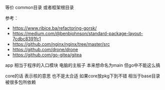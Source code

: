 等价 common目录   或者框架根目录

参考： 
- https://www.ribice.ba/refactoring-gorsk/
- https://medium.com/@benbjohnson/standard-package-layout-7cdbc8391fc1
- https://github.com/nginx/nginx/tree/master/src
- https://github.com/drone/drone
- https://github.com/go-gitea/gitea

app 相当于程序的入口模块  电脑的主板子  本来想命名为main  但go中不能这么搞

core的话 表示核的意思 也不是太合适 如果core放pkg下到不错 相当于base目录  被很多包所依赖